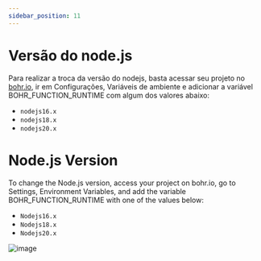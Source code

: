 ```yaml
---
sidebar_position: 11
---
```


# Versão do node.js 

Para realizar a troca da versão do nodejs, basta acessar seu projeto no [bohr.io](https://bohr.io "borh.io"), ir em Configurações, Variáveis de ambiente e adicionar a variável BOHR_FUNCTION_RUNTIME com algum dos valores abaixo:

- `nodejs16.x`
- `nodejs18.x`
- `nodejs20.x`

# Node.js Version

To change the Node.js version, access your project on bohr.io, go to Settings, Environment Variables, and add the variable BOHR_FUNCTION_RUNTIME with one of the values below:

- `Nodejs16.x`
- `Nodejs18.x`
- `Nodejs20.x`


![image](https://github.com/bohr-io/docs/assets/69644385/b4e51b73-757e-43b8-a09e-bb5e2fe46e44)

